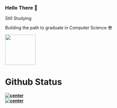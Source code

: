 ### Hello There 👋

<!--
**Janiya21/Janiya21** is a ✨ _special_ ✨ repository because its `README.md` (this file) appears on your GitHub profile.

Here are some ideas to get you started:

- 🔭 I’m currently working on ...
- 🌱 I’m currently learning ...
- 👯 I’m looking to collaborate on ...
- 🤔 I’m looking for help with ...
- 💬 Ask me about ...
- 📫 How to reach me: ...
- 😄 Pronouns: ...
- ⚡ Fun fact: ...
-->
Still Studying 

Building the path to graduate in Computer Science 😎

<img src="https://cdn-icons.flaticon.com/png/512/2961/premium/2961321.png?token=exp=1636383874~hmac=9b44811d98a1b88b9a81d84df5fcc196" width="100" height="100">

<h1><b> Github Status <b></h1>
<a href="https://github.com/Janiya21"><img src="https://github-readme-stats.vercel.app/api/top-langs/?username=Janiya21&theme=dark&hide_langs_below =1" alt="center"&width = "300"></a>  <br>
 
<a href="https://github.com/Janiya21">
  <img src="https://github-readme-stats.vercel.app/api?username=Janiya21&theme=dark" alt="center"&width = "300"></a> 

 
  
  
  
  
  
  
